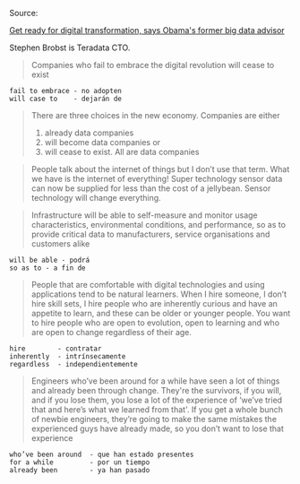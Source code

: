 Source:

[Get ready for digital transformation, says Obama's former big data advisor](http://www.infrastructure-intelligence.com/article/sep-2019/get-ready-digital-transformation-says-former-obama-big-data-advisor)

Stephen Brobst is Teradata CTO. 

> Companies who fail to embrace the digital revolution will cease to exist


```
fail to embrace - no adopten
will case to    - dejarán de
```

>There are three choices in the new economy. Companies are either 
> 1. already data companies 
> 2. will become data companies or 
> 3. will cease to exist. All are data companies

>People talk about the internet of things but I don’t use that term. What we have is the internet of everything! Super technology sensor data can now be supplied for less than the cost of a jellybean. Sensor technology will change everything.

> Infrastructure will be able to self-measure and monitor usage characteristics, environmental conditions, and performance, so as to provide critical data to manufacturers, service organisations and customers alike


```
will be able - podrá
so as to - a fin de
```

>People that are comfortable with digital technologies and using applications tend to be natural learners. When I hire someone, I don’t hire skill sets, I hire people who are inherently curious and have an appetite to learn, and these can be older or younger people. You want to hire people who are open to evolution, open to learning and who are open to change regardless of their age.


```
hire        - contratar
inherently  - intrínsecamente
regardless  - independientemente
```

>Engineers who’ve been around for a while have seen a lot of things and already been through change. They're the survivors, if you will, and if you lose them, you lose a lot of the experience of ‘we’ve tried that and here’s what we learned from that'. If you get a whole bunch of newbie engineers, they’re going to make the same mistakes the experienced guys have already made, so you don’t want to lose that experience

```
who’ve been around  - que han estado presentes
for a while         - por un tiempo
already been        - ya han pasado
```
